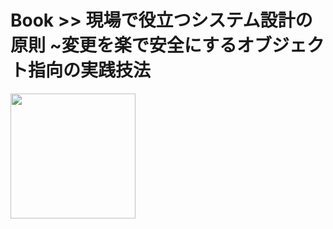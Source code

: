 # Book >> 現場で役立つシステム設計の原則 ~変更を楽で安全にするオブジェクト指向の実践技法

<img src="https://images-na.ssl-images-amazon.com/images/I/51fm-EVWsnL._SX351_BO1,204,203,200_.jpg" style="width: 200px"/>